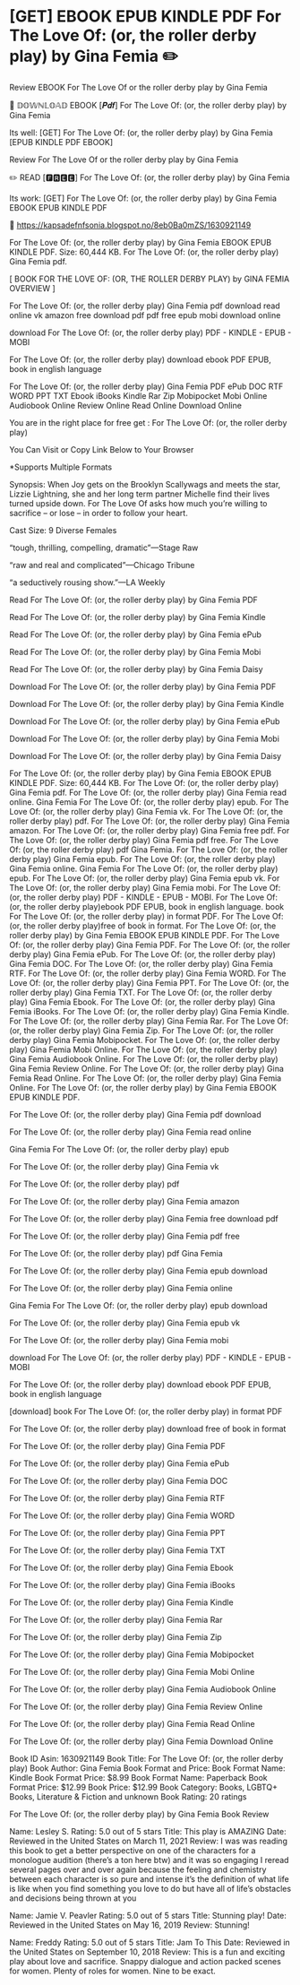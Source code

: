 # [GET] EBOOK EPUB KINDLE PDF For The Love Of: (or, the roller derby play) by Gina Femia ✏️
Review EBOOK For The Love Of or the roller derby play by Gina Femia

💙 𝔻𝕆𝕎ℕ𝕃𝕆𝔸𝔻 EBOOK [𝑷𝒅𝒇] For The Love Of: (or, the roller derby play) by Gina Femia

Its well: [GET] For The Love Of: (or, the roller derby play) by Gina Femia [EPUB KINDLE PDF EBOOK]


Review For The Love Of or the roller derby play by Gina Femia

✏️ READ [🅵🆁🅴🅴] For The Love Of: (or, the roller derby play) by Gina Femia

Its work: [GET] For The Love Of: (or, the roller derby play) by Gina Femia EBOOK EPUB KINDLE PDF



📢 https://kapsadefnfsonia.blogspot.no/8eb0Ba0mZS/1630921149



For The Love Of: (or, the roller derby play) by Gina Femia EBOOK EPUB KINDLE PDF. Size: 60,444 KB. For The Love Of: (or, the roller derby play) Gina Femia pdf.

[ BOOK FOR THE LOVE OF: (OR, THE ROLLER DERBY PLAY) by GINA FEMIA OVERVIEW ]

For The Love Of: (or, the roller derby play) Gina Femia pdf download read online vk amazon free download pdf pdf free epub mobi download online

download For The Love Of: (or, the roller derby play) PDF - KINDLE - EPUB - MOBI

For The Love Of: (or, the roller derby play) download ebook PDF EPUB, book in english language

For The Love Of: (or, the roller derby play) Gina Femia PDF ePub DOC RTF WORD PPT TXT Ebook iBooks Kindle Rar Zip Mobipocket Mobi Online Audiobook Online Review Online Read Online Download Online

You are in the right place for free get : For The Love Of: (or, the roller derby play)

You Can Visit or Copy Link Below to Your Browser

*Supports Multiple Formats

Synopsis: When Joy gets on the Brooklyn Scallywags and meets the star, Lizzie Lightning, she and her long term partner Michelle find their lives turned upside down. For The Love Of asks how much you’re willing to sacrifice – or lose – in order to follow your heart.

Cast Size: 9 Diverse Females

“tough, thrilling, compelling, dramatic”—Stage Raw

“raw and real and complicated”—Chicago Tribune

“a seductively rousing show.”—LA Weekly

Read For The Love Of: (or, the roller derby play) by Gina Femia PDF

Read For The Love Of: (or, the roller derby play) by Gina Femia Kindle

Read For The Love Of: (or, the roller derby play) by Gina Femia ePub

Read For The Love Of: (or, the roller derby play) by Gina Femia Mobi

Read For The Love Of: (or, the roller derby play) by Gina Femia Daisy

Download For The Love Of: (or, the roller derby play) by Gina Femia PDF

Download For The Love Of: (or, the roller derby play) by Gina Femia Kindle

Download For The Love Of: (or, the roller derby play) by Gina Femia ePub

Download For The Love Of: (or, the roller derby play) by Gina Femia Mobi

Download For The Love Of: (or, the roller derby play) by Gina Femia Daisy

For The Love Of: (or, the roller derby play) by Gina Femia EBOOK EPUB KINDLE PDF. Size: 60,444 KB. For The Love Of: (or, the roller derby play) Gina Femia pdf. For The Love Of: (or, the roller derby play) Gina Femia read online. Gina Femia For The Love Of: (or, the roller derby play) epub. For The Love Of: (or, the roller derby play) Gina Femia vk. For The Love Of: (or, the roller derby play) pdf. For The Love Of: (or, the roller derby play) Gina Femia amazon. For The Love Of: (or, the roller derby play) Gina Femia free pdf. For The Love Of: (or, the roller derby play) Gina Femia pdf free. For The Love Of: (or, the roller derby play) pdf Gina Femia. For The Love Of: (or, the roller derby play) Gina Femia epub. For The Love Of: (or, the roller derby play) Gina Femia online. Gina Femia For The Love Of: (or, the roller derby play) epub. For The Love Of: (or, the roller derby play) Gina Femia epub vk. For The Love Of: (or, the roller derby play) Gina Femia mobi. For The Love Of: (or, the roller derby play) PDF - KINDLE - EPUB - MOBI. For The Love Of: (or, the roller derby play)ebook PDF EPUB, book in english language. book For The Love Of: (or, the roller derby play) in format PDF. For The Love Of: (or, the roller derby play)free of book in format. For The Love Of: (or, the roller derby play) by Gina Femia EBOOK EPUB KINDLE PDF. For The Love Of: (or, the roller derby play) Gina Femia PDF. For The Love Of: (or, the roller derby play) Gina Femia ePub. For The Love Of: (or, the roller derby play) Gina Femia DOC. For The Love Of: (or, the roller derby play) Gina Femia RTF. For The Love Of: (or, the roller derby play) Gina Femia WORD. For The Love Of: (or, the roller derby play) Gina Femia PPT. For The Love Of: (or, the roller derby play) Gina Femia TXT. For The Love Of: (or, the roller derby play) Gina Femia Ebook. For The Love Of: (or, the roller derby play) Gina Femia iBooks. For The Love Of: (or, the roller derby play) Gina Femia Kindle. For The Love Of: (or, the roller derby play) Gina Femia Rar. For The Love Of: (or, the roller derby play) Gina Femia Zip. For The Love Of: (or, the roller derby play) Gina Femia Mobipocket. For The Love Of: (or, the roller derby play) Gina Femia Mobi Online. For The Love Of: (or, the roller derby play) Gina Femia Audiobook Online. For The Love Of: (or, the roller derby play) Gina Femia Review Online. For The Love Of: (or, the roller derby play) Gina Femia Read Online. For The Love Of: (or, the roller derby play) Gina Femia Online. For The Love Of: (or, the roller derby play) by Gina Femia EBOOK EPUB KINDLE PDF.

For The Love Of: (or, the roller derby play) Gina Femia pdf download

For The Love Of: (or, the roller derby play) Gina Femia read online

Gina Femia For The Love Of: (or, the roller derby play) epub

For The Love Of: (or, the roller derby play) Gina Femia vk

For The Love Of: (or, the roller derby play) pdf

For The Love Of: (or, the roller derby play) Gina Femia amazon

For The Love Of: (or, the roller derby play) Gina Femia free download pdf

For The Love Of: (or, the roller derby play) Gina Femia pdf free

For The Love Of: (or, the roller derby play) pdf Gina Femia

For The Love Of: (or, the roller derby play) Gina Femia epub download

For The Love Of: (or, the roller derby play) Gina Femia online

Gina Femia For The Love Of: (or, the roller derby play) epub download

For The Love Of: (or, the roller derby play) Gina Femia epub vk

For The Love Of: (or, the roller derby play) Gina Femia mobi

download For The Love Of: (or, the roller derby play) PDF - KINDLE - EPUB - MOBI

For The Love Of: (or, the roller derby play) download ebook PDF EPUB, book in english language

[download] book For The Love Of: (or, the roller derby play) in format PDF

For The Love Of: (or, the roller derby play) download free of book in format

For The Love Of: (or, the roller derby play) Gina Femia PDF

For The Love Of: (or, the roller derby play) Gina Femia ePub

For The Love Of: (or, the roller derby play) Gina Femia DOC

For The Love Of: (or, the roller derby play) Gina Femia RTF

For The Love Of: (or, the roller derby play) Gina Femia WORD

For The Love Of: (or, the roller derby play) Gina Femia PPT

For The Love Of: (or, the roller derby play) Gina Femia TXT

For The Love Of: (or, the roller derby play) Gina Femia Ebook

For The Love Of: (or, the roller derby play) Gina Femia iBooks

For The Love Of: (or, the roller derby play) Gina Femia Kindle

For The Love Of: (or, the roller derby play) Gina Femia Rar

For The Love Of: (or, the roller derby play) Gina Femia Zip

For The Love Of: (or, the roller derby play) Gina Femia Mobipocket

For The Love Of: (or, the roller derby play) Gina Femia Mobi Online

For The Love Of: (or, the roller derby play) Gina Femia Audiobook Online

For The Love Of: (or, the roller derby play) Gina Femia Review Online

For The Love Of: (or, the roller derby play) Gina Femia Read Online

For The Love Of: (or, the roller derby play) Gina Femia Download Online

Book ID Asin: 1630921149
Book Title: For The Love Of: (or, the roller derby play)
Book Author: Gina Femia
Book Format and Price:
Book Format Name: Kindle
Book Format Price: $8.99
Book Format Name: Paperback
Book Format Price: $12.99
Book Price: $12.99
Book Category: Books, LGBTQ+ Books, Literature & Fiction and unknown
Book Rating: 20 ratings

For The Love Of: (or, the roller derby play) by Gina Femia Book Review

Name: Lesley S.
Rating: 5.0 out of 5 stars
Title: This play is AMAZING
Date: Reviewed in the United States on March 11, 2021
Review: I was was reading this book to get a better perspective on one of the characters for a monologue audition (there’s a ton here btw) and it was so engaging I reread several pages over and over again because the feeling and chemistry between each character is so pure and intense it’s the definition of what life is like when you find something you love to do but have all of life’s obstacles and decisions being thrown at you

Name: Jamie V. Peavler
Rating: 5.0 out of 5 stars
Title: Stunning play!
Date: Reviewed in the United States on May 16, 2019
Review: Stunning!

Name: Freddy
Rating: 5.0 out of 5 stars
Title: Jam To This
Date: Reviewed in the United States on September 10, 2018
Review: This is a fun and exciting play about love and sacrifice. Snappy dialogue and action packed scenes for women. Plenty of roles for women. Nine to be exact.
